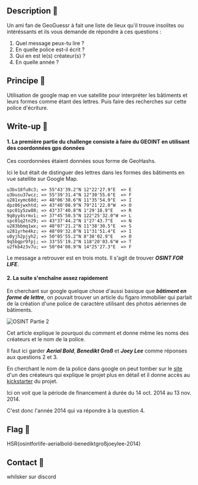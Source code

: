 ## Description :scroll:

Un ami fan de GeoGuessr à fait une liste de lieux qu'il trouve insolites ou intéréssants et ils vous demande de répondre à ces questions :

1. Quel message peux-tu lire ?
2. En quelle police est-il écrit ?
3. Qui en est le(s) créateur(s) ?
4. En quelle année ?

## Principe 💭

Utilisation de google map en vue satellite pour interpréter les bâtiments et leurs formes comme étant des lettres.
Puis faire des recherches sur cette police d'écriture.

## Write-up 📝

#### 1. La première partie du challenge consiste à faire du GEOINT en utilisant des coordonnées gps données

Ces coordonnées étaient données sous forme de GeoHashs.

Ici le but était de distinguer des lettres dans les formes des bâtiments en vue satellite sur Google Map.

```
u3bv18fu8c3; => 55°43'39.2"N 12°22'27.9"E  => E
u3busu37wcz; => 55°39'31.4"N 12°30'55.6"E  => F
u281xymc68d; => 48°06'38.6"N 11°35'54.9"E  => I
dpz86jwxhtd; => 43°40'08.9"N 79°21'22.0"W  => O
spc01y5zw88; => 43°37'40.8"N 1°29'18.9"E   => R
9q8yy4srmv1; => 37°45'50.5"N 122°25'32.0"W => L
spc01q2tn29; => 43°37'44.2"N 1°27'43.7"E   => N
u283bbmq1wx; => 48°07'21.2"N 11°38'30.5"E  => S
u281yrhe4kz; => 48°09'32.8"N 11°31'51.4"E  => I
u0yjh2pjyh2; => 50°05'55.2"N 8°38'02.9"E   => O
9q5bgpr9fpj; => 33°55'19.2"N 118°20'03.6"W => T
u2fkb4z3v7u; => 50°04'08.9"N 14°25'27.3"E  => F
```

Le message a retrouver est en trois mots. Il s'agit de trouver ***OSINT FOR LIFE***.

#### 2. La suite s'enchaîne assez rapidement

En cherchant sur google quelque chose d'aussi basique que ***bâtiment en forme de lettre***, on pouvait trouver un article du figaro immobilier qui parlait de la création d'une police de caractère utilisant des photos aériennes de bâtiments.

![OSINT Partie 2](https://github.com/Whilsker/CTF-Challenges/assets/17589828/564b3ce6-dd14-4c58-9fcb-641139d67661)

Cet article explique le pourquoi du comment et donne même les noms des créateurs et le nom de la police.

Il faut ici garder ***Aerial Bold***, ***Benedikt Groß*** et ***Joey Lee*** comme réponses aux questions 2 et 3.

En cherchant le nom de la police dans google on peut tomber sur le [site](https://benedikt-gross.de/projects/the-aerial-bold-project/) d'un des créateurs qui explique le projet plus en détail et il donne accès au [kickstarter](https://www.kickstarter.com/projects/357538735/aerial-bold-kickstart-the-planetary-search-for-let) du projet.

Ici on voit que la période de financement à durée du 14 oct. 2014 au 13 nov. 2014.

C'est donc l'année 2014 qui va répondre à la question 4.

## Flag 🚩

HSR{osintforlife-aerialbold-benediktgroßjoeylee-2014}

## Contact 📲

whilsker sur discord
